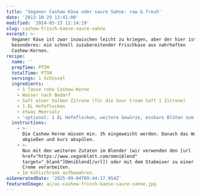 ```yaml
---
title: 'Veganer Cashew Käse oder saure Sahne: raw & fresh'
date: '2013-10-29 13:41:00'
modified: '2014-05-15 12:14:19'
slug: cashew-frisch-kaese-saure-sahne
excerpt: >-
  Veganer Käse ist zwar inzwischen leicht zu kriegen, aber der hier ist was ganz
  besonderes: ein schnell zuzubereitender Frischkäse aus nahrhaften
  Cashew-Kernen. 
recipe:
  name: ''
  prepTime: PT5M
  totalTime: PT5M
  servings: 1 Schüssel
  ingredients:
    - 1 Tasse rohe Cashew-Kerne
    - Wasser nach Bedarf
    - Saft einer halben Zitrone (für die Sour Cream Saft 1 Zitrone)
    - 1 EL Hefeflocken
    - etwas Meersalz
    - 'optional: 1 EL Hefeflocken, weitere Gewürze, essbare Blüten zum Verzieren'
  instructions:
    - >-
      Die Cashew Kerne müssen min. 3h eingeweicht werden. Danach das Wasser
      abgießen und kurz abspülen.
    - >-
      Nun mit den weiteren Zutaten im Blender (wir verwenden den [url
      href="https://www.veganblatt.com/omniblend"
      target="_blank"]Omniblend[/url]) oder mit dem Stabmixer zu einer schönen
      Creme verarbeiten.
    - Im Kühlschrank aufbewahren.
aiGeneratedDate: '2025-09-04T09:44:17.954Z'
featuredImage: ai/ai-cashew-frisch-kaese-saure-sahne.jpg
---
```


[<!-- Image removed (no copyright): cashew-käse.jpg -->](https://www.veganblatt.com/i/cashew-käse.jpg)
